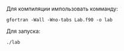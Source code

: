 Для компиляции импользовать комманду:
```shell
gfortran -Wall -Wno-tabs Lab.f90 -o lab
```

Для запуска:
```
./lab
```